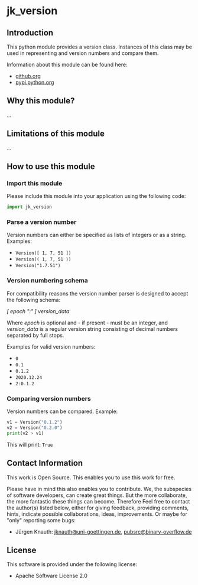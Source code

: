 ﻿jk_version
==========

Introduction
------------

This python module provides a version class. Instances of this class may be used in representing and version numbers and compare them.

Information about this module can be found here:

* [github.org](https://github.com/jkpubsrc/....)
* [pypi.python.org](https://pypi.python.org/pypi/jk_version)

Why this module?
----------------

...

Limitations of this module
--------------------------

...

How to use this module
----------------------

### Import this module

Please include this module into your application using the following code:

```python
import jk_version
```

### Parse a version number

Version numbers can either be specified as lists of integers or as a string. Examples:

* `Version([ 1, 7, 51 ])`
* `Version(( 1, 7, 51 ))`
* `Version("1.7.51")`

### Version numbering schema

For compatibility reasons the version number parser is designed to accept the following schema:

*[ epoch ":" ] version_data*

Where *epoch* is optional and - if present - must be an integer, and *version_data* is a regular version string consisting of decimal numbers separated by full stops.

Examples for valid version numbers:

* `0`
* `0.1`
* `0.1.2`
* `2020.12.24`
* `2:0.1.2`

### Comparing version numbers

Version numbers can be compared. Example:

```python
v1 = Version("0.1.2")
v2 = Version("0.2.0")
print(v2 > v1)
```

This will print: `True`

Contact Information
-------------------

This work is Open Source. This enables you to use this work for free.

Please have in mind this also enables you to contribute. We, the subspecies of software developers, can create great things. But the more collaborate, the more fantastic these things can become. Therefore Feel free to contact the author(s) listed below, either for giving feedback, providing comments, hints, indicate possible collaborations, ideas, improvements. Or maybe for "only" reporting some bugs:

* Jürgen Knauth: jknauth@uni-goettingen.de, pubsrc@binary-overflow.de

License
-------

This software is provided under the following license:

* Apache Software License 2.0



